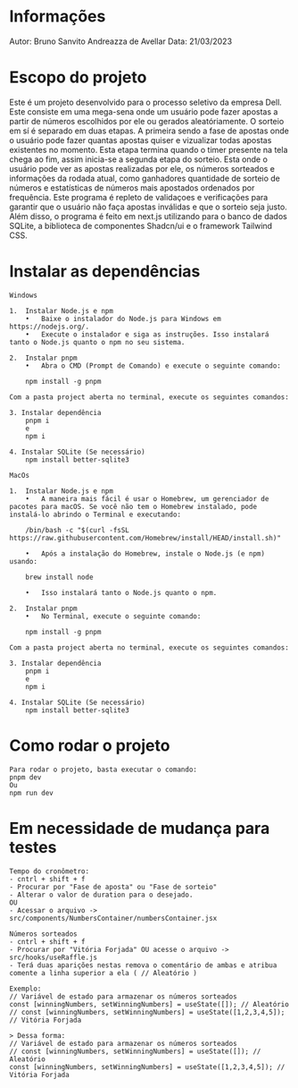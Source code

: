 # Informações
Autor: Bruno Sanvito Andreazza de Avellar
Data: 21/03/2023

# Escopo do projeto
Este é um projeto desenvolvido para o processo seletivo da empresa Dell. Este consiste em uma mega-sena onde um usuário pode fazer apostas a partir de números escolhidos por ele ou gerados aleatóriamente. O sorteio em sí é separado em duas etapas. A primeira sendo a fase de apostas onde o usuário pode fazer quantas apostas quiser e vizualizar todas apostas existentes no momento. Esta etapa termina quando o timer presente na tela chega ao fim, assim inicia-se a segunda etapa do sorteio. Esta onde o usuário pode ver as apostas realizadas por ele, os números sorteados e informações da rodada atual, como ganhadores quantidade de sorteio de números e estatísticas de números mais apostados ordenados por frequência. Este programa é repleto de validaçoes e verificações para garantir que o usuário não faça apostas inválidas e que o sorteio seja justo. Além disso, o programa é feito em next.js utilizando para o banco de dados SQLite, a biblioteca de componentes Shadcn/ui e o framework Tailwind CSS.

# Instalar as dependências
    Windows

	1.	Instalar Node.js e npm
	    •	Baixe o instalador do Node.js para Windows em https://nodejs.org/.
	    •	Execute o instalador e siga as instruções. Isso instalará tanto o Node.js quanto o npm no seu sistema.

	2.	Instalar pnpm
	    •	Abra o CMD (Prompt de Comando) e execute o seguinte comando:

        npm install -g pnpm

    Com a pasta project aberta no terminal, execute os seguintes comandos:

    3. Instalar dependência 
        pnpm i
        e
        npm i
    
    4. Instalar SQLite (Se necessário)
        npm install better-sqlite3

    MacOs

    1.	Instalar Node.js e npm
	    •	A maneira mais fácil é usar o Homebrew, um gerenciador de pacotes para macOS. Se você não tem o Homebrew instalado, pode instalá-lo abrindo o Terminal e executando:

        /bin/bash -c "$(curl -fsSL https://raw.githubusercontent.com/Homebrew/install/HEAD/install.sh)"

	    •	Após a instalação do Homebrew, instale o Node.js (e npm) usando:

        brew install node

	    •	Isso instalará tanto o Node.js quanto o npm.

	2.	Instalar pnpm
	    •	No Terminal, execute o seguinte comando:

        npm install -g pnpm

    Com a pasta project aberta no terminal, execute os seguintes comandos:

    3. Instalar dependência 
        pnpm i
        e
        npm i
    
    4. Instalar SQLite (Se necessário)
        npm install better-sqlite3

# Como rodar o projeto
    Para rodar o projeto, basta executar o comando:
    pnpm dev
    Ou
    npm run dev

# Em necessidade de mudança para testes
    Tempo do cronômetro:
    - cntrl + shift + f 
    - Procurar por "Fase de aposta" ou "Fase de sorteio" 
    - Alterar o valor de duration para o desejado.
    OU
    - Acessar o arquivo -> src/components/NumbersContainer/numbersContainer.jsx

    Números sorteados
    - cntrl + shift + f 
    - Procurar por "Vitória Forjada" OU acesse o arquivo -> src/hooks/useRaffle.js
    - Terá duas aparições nestas remova o comentário de ambas e atribua comente a linha superior a ela ( // Aleatório )

    Exemplo: 
    // Variável de estado para armazenar os números sorteados
    const [winningNumbers, setWinningNumbers] = useState([]); // Aleatório
    // const [winningNumbers, setWinningNumbers] = useState([1,2,3,4,5]); // Vitória Forjada

    > Dessa forma: 
    // Variável de estado para armazenar os números sorteados
    // const [winningNumbers, setWinningNumbers] = useState([]); // Aleatório
    const [winningNumbers, setWinningNumbers] = useState([1,2,3,4,5]); // Vitória Forjada

